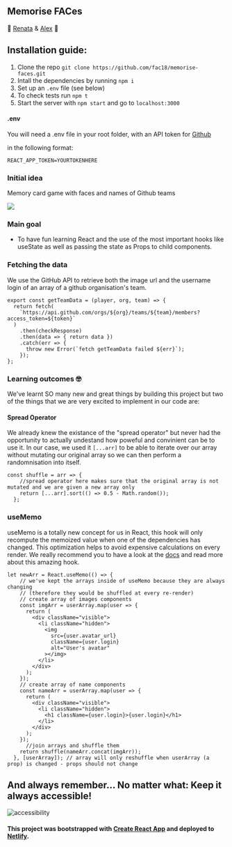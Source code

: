 ## Memorise FACes

👯‍ [Renata](https://github.com/renatadev) & [Alex](https://github.com/alexandraom) 👯‍


## Installation guide:

1. Clone the repo ```git clone https://github.com/fac18/memorise-faces.git```
2. Intall the dependencies by running ```npm i```
3. Set up an ```.env``` file (see below)
4. To check tests run ```npm t```
5. Start the server with ```npm start``` and go to ```localhost:3000```

#### .env

You will need a .env file in your root folder, with an API token for [Github](https://github.com/settings/tokens)

in the following format:	

```REACT_APP_TOKEN=YOURTOKENHERE```

### Initial idea

Memory card game with faces and names of Github teams

![](https://i.imgur.com/78xC4NP.jpg)

### Main goal

- To have fun learning React and the use of the most important hooks like useState as well as passing the state as Props to child components.

### Fetching the data

We use the GitHub API to retrieve both the image url and the username login of an array of a github organisation's team.

```javascript=
export const getTeamData = (player, org, team) => {
  return fetch(
    `https://api.github.com/orgs/${org}/teams/${team}/members?access_token=${token}`
  )
    .then(checkResponse)
    .then(data => { return data })
    .catch(err => {
      throw new Error(`fetch getTeamData failed ${err}`);
    });
};
```

### Learning outcomes 🤓

We've learnt SO many new and great things by building this project but two of the things that we are very excited to implement in our code are:

#### Spread Operator

We already knew the existance of the "spread operator" but never had the opportunity to actually undestand how poweful and convinient can be to use it. In our case, we used it ```[...arr]``` to be able to iterate over our array without mutating our original array so we can then perform a randomnisation into itself.

```javascript=
const shuffle = arr => {
    //spread operator here makes sure that the original array is not mutated and we are given a new array only
    return [...arr].sort(() => 0.5 - Math.random());
  };
```

### useMemo

useMemo is a totally new concept for us in React, this hook will only recompute the memoized value when one of the dependencies has changed. This optimization helps to avoid expensive calculations on every render. We really recommend you to have a look at the [docs](https://reactjs.org/docs/hooks-reference.html#usememo) and read more about this amazing hook.

```javascript=
let newArr = React.useMemo(() => {
    // we've kept the arrays inside of useMemo because they are always changing
    // (therefore they would be shuffled at every re-render)
    // create array of images components
    const imgArr = userArray.map(user => {
      return (
        <div className="visible">
          <li className="hidden">
            <img
              src={user.avatar_url}
              className={user.login}
              alt="User's avatar"
            ></img>
          </li>
        </div>
      );
    });
    // create array of name components
    const nameArr = userArray.map(user => {
      return (
        <div className="visible">
          <li className="hidden">
            <h1 className={user.login}>{user.login}</h1>
          </li>
        </div>
      );
    });
      //join arrays and shuffle them
    return shuffle(nameArr.concat(imgArr));
  }, [userArray]); // array will only reshuffle when userArray (a prop) is changed - props should not change
```

## And always remember... No matter what: Keep it always accessible!

![accessibility](https://i.imgur.com/ohb7PgW.png)

#### This project was bootstrapped with [Create React App](https://github.com/facebook/create-react-app) and deployed to [Netlify](https://github.com/fac18/memorise-faces).
